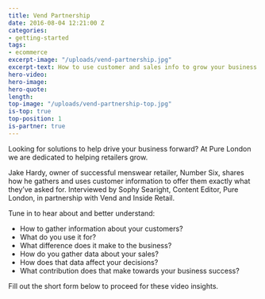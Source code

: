 ```yaml
---
title: Vend Partnership
date: 2016-08-04 12:21:00 Z
categories:
- getting-started
tags:
- ecommerce
excerpt-image: "/uploads/vend-partnership.jpg"
excerpt-text: How to use customer and sales info to grow your business
hero-video: 
hero-image: 
hero-quote: 
length: 
top-image: "/uploads/vend-partnership-top.jpg"
is-top: true
top-position: 1
is-partner: true
---
```


Looking for solutions to help drive your business forward? At Pure London we are dedicated to helping retailers grow.

Jake Hardy, owner of successful menswear retailer, Number Six, shares how he gathers and uses customer information to offer them exactly what they’ve asked for. Interviewed by Sophy Searight, Content Editor, Pure London, in partnership with Vend and Inside Retail.

<script src="//app-sjg.marketo.com/js/forms2/js/forms2.min.js"></script>

<form id="mktoForm_4966"></form>

<script>
MktoForms2.loadForm("//app-sjg.marketo.com", "324-QRH-396", 4966, function(form) {
    //Add an onSuccess handler
    form.onSuccess(function(values, followUpUrl) {
        // Take the lead to a different page on successful submit, ignoring the form's configured followUpUrl
        location.href = "http://gareths-studio-imac.local:5757/articles/vend-partnership/";
        // Return false to prevent the submission handler continuing with its own processing
        return false;
    });
});
</script>

Tune in to hear about and better understand: 

- How to gather information about your customers? 
- What do you use it for? 
- What difference does it make to the business? 
- How do you gather data about your sales? 
- How does that data affect your decisions? 
- What contribution does that make towards your business success?

Fill out the short form below to proceed for these video insights.